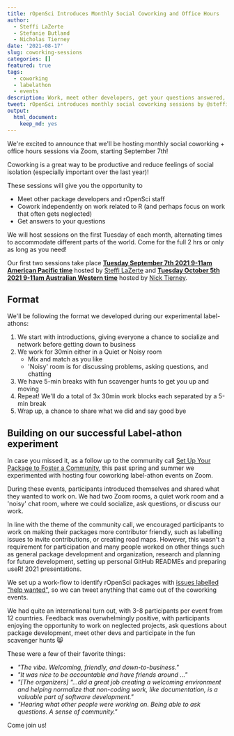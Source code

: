 ```yaml
---
title: rOpenSci Introduces Monthly Social Coworking and Office Hours
author:
  - Steffi LaZerte
  - Stefanie Butland
  - Nicholas Tierney
date: '2021-08-17'
slug: coworking-sessions
categories: []
featured: true
tags:
  - coworking
  - labelathon
  - events
description: Work, meet other developers, get your questions answered, and/or socialize!
tweet: rOpenSci introduces monthly social coworking sessions by @steffilazerte, @StefanieButland, and @nj_tierney!
output:
  html_document:
    keep_md: yes
---
```


We're excited to announce that we'll be hosting monthly social coworking + office hours sessions via Zoom, starting September 7th!

Coworking is a great way to be productive and reduce feelings of social isolation (especially important over the last year)!

These sessions will give you the opportunity to 

- Meet other package developers and rOpenSci staff
- Cowork independently on work related to R (and perhaps focus on work that often gets neglected)
- Get answers to your questions

We will host sessions on the first Tuesday of each month, alternating times to accommodate different parts of the world. 
Come for the full 2 hrs or only as long as you need!

Our first two sessions take place **[Tuesday September 7th 2021 9-11am American Pacific time](/events/coworking-2021-09/)** hosted by [Steffi LaZerte](/author/steffi-lazerte/) and **[Tuesday October 5th 2021 9-11am Australian Western time](/events/coworking-2021-10/)** hosted by [Nick Tierney](/author/nicholas-tierney/).

## Format

We'll be following the format we developed during our experimental label-athons: 

1. We start with introductions, giving everyone a chance to socialize and network before getting down to business
2. We work for 30min either in a Quiet or Noisy room
    - Mix and match as you like
    - 'Noisy' room is for discussing problems, asking questions, and chatting 
3. We have 5-min breaks with fun scavenger hunts to get you up and moving
4. Repeat! We'll do a total of 3x 30min work blocks each separated by a 5-min break
5. Wrap up, a chance to share what we did and say good bye


## Building on our successful Label-athon experiment

In case you missed it, as a follow up to the community call [Set Up Your Package to Foster a Community](/blog/2021/04/28/commcall-pkg-community/), 
this past spring and summer we experimented with hosting four coworking label-athon events on Zoom. 

During these events, participants introduced themselves and shared what they wanted to work on. 
We had two Zoom rooms, a quiet work room and a 'noisy' chat room, where we could socialize, ask questions, or discuss our work.

In line with the theme of the community call, we encouraged participants to work on making their packages more contributor friendly, such as labelling issues to invite contributions, or creating road maps. 
However, this wasn't a requirement for participation and many people worked on other things such as general package development and organization, research and planning for future development, setting up personal GitHub READMEs and preparing useR! 2021 presentations. 

We set up a work-flow to identify rOpenSci packages with [issues labelled "help wanted"](https://github.com/search?q=org%3Aropensci+label%3A%22help+wanted%22+state%3Aopen&type=Issues), so we can tweet anything that came out of the coworking events. 

We had quite an international turn out, with 3-8 participants per event from 12 countries. 
Feedback was overwhelmingly positive, with participants enjoying the opportunity to work on neglected projects, ask questions about package development, meet other devs and participate in the fun scavenger hunts 😸

These were a few of their favorite things:

- _"The vibe. Welcoming, friendly, and down-to-business."_
- _"It was nice to be accountable and have friends around ..."_
- _"[The organizers] “...did a *great* job creating a welcoming environment and helping normalize that non-coding work, like documentation, is a valuable part of software development."_
- _"Hearing what other people were working on. Being able to ask questions. A sense of community."_





Come join us!

